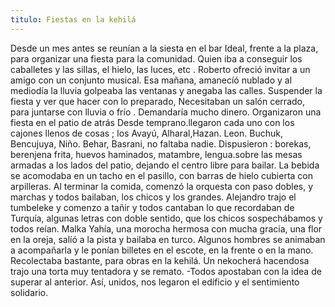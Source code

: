 ```yaml
---
titulo: Fiestas en la kehilá
---
```


Desde un mes antes se reunían a la siesta en el bar Ideal, frente a la plaza, para organizar una fiesta para la comunidad. Quien  iba a  conseguir los caballetes y las sillas, el hielo, las luces, etc .  Roberto ofreció invitar a un amigo con un conjunto musical.
Esa mañana, amanecíó nublado y al mediodía la lluvia golpeaba las ventanas y anegaba las calles. 
Suspender la fiesta y  ver que hacer con lo preparado, 
Necesitaban un salón cerrado, para juntarse con lluvia o frío . Demandaría mucho dinero.
Organizaron una fiesta en el patio de atrás Desde temprano.llegaron cada uno con los cajones llenos de cosas ; los Avayú, Alharal,Hazan. Leon. Buchuk, Bencujuya, Niño. Behar, Basrani, no faltaba nadie. Dispusieron : borekas, berenjena frita, huevos haminados, matambre,  lengua.sobre las mesas armadas a los lados del patio, dejando el centro libre para bailar. La bebida se acomodaba en un tacho en el pasillo, con barras de hielo cubierta con arpilleras.
Al terminar la comida, comenzó la orquesta con paso dobles, y marchas y todos bailaban, los chicos y los grandes.
Alejandro trajo el tumbeleke y comenzo a tañir y todos cantaban lo que recordaban de Turquía, algunas letras con doble sentido, que los chicos sospechábamos y todos reían.
 Malka Yahía, una morocha hermosa con mucha gracia, una flor en la oreja,  salíó a la pista y bailaba en turco. Algunos hombres se animaban a acompañarla  y le ponían  billetes en el escote, en la frente o en la mano.  Recolectaba bastante, para obras en la kehilá.
Un nekocherá hacendosa trajo una torta muy tentadora y se remato. -Todos apostaban con la idea de superar al anterior. 
Así, unidos, nos legaron el edificio y el sentimiento solidario.

